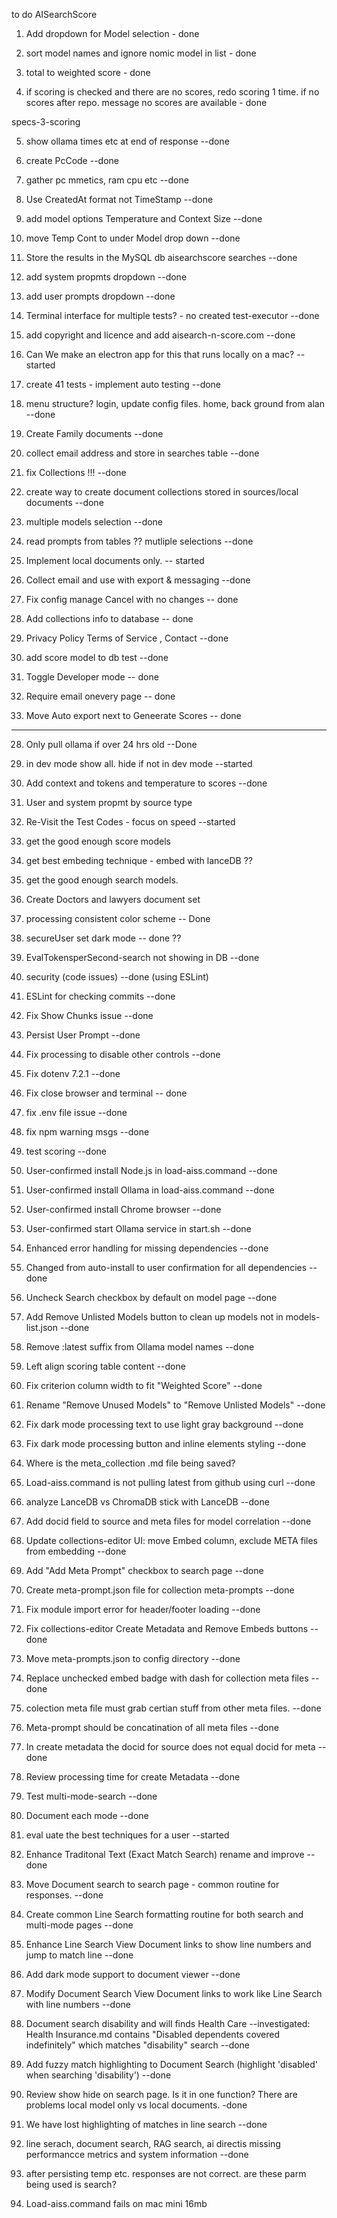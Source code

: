 to do AISearchScore

1. Add dropdown for Model selection - done

2. sort model names and ignore nomic model in list - done

3. total to weighted score - done

4. if scoring is checked and there are no scores, redo scoring 1 time. if no scores after repo. message no scores are available - done

specs-3-scoring

5. show ollama times etc at end of response  --done

6. create PcCode --done

7. gather pc mmetics, ram cpu etc --done

8. Use CreatedAt format not TimeStamp --done

9. add model options Temperature and Context Size --done

10. move Temp Cont to under Model drop down --done

11. Store the results in the MySQL db aisearchscore searches --done

12. add system propmts dropdown --done

13. add user prompts dropdown --done

14. Terminal interface for multiple tests? - no created test-executor  --done

15. add copyright and licence and add aisearch-n-score.com  --done

15. Can We make an electron app for this that runs locally on a mac? --started

16. create 41 tests - implement auto testing --done

17. menu structure?  login, update config files. home, back ground from alan --done

18. Create Family documents --done

19. collect email address and store in searches table --done

20. fix Collections !!!  --done

19.  create way to create document collections stored in sources/local documents 
--done 
20. multiple models selection --done

21. read prompts from tables ?? mutliple selections  --done

22. Implement local documents only. -- started

23. Collect email and use with export & messaging --done

24. Fix config manage Cancel with no changes -- done

25. Add collections info to database -- done

26. Privacy Policy Terms of Service , Contact --done

27. add score model to db test --done

28. Toggle Developer mode -- done

29. Require email onevery page -- done

30. Move Auto export next to Geneerate Scores -- done

--------------------------------
28. Only pull ollama if over 24 hrs old --Done

28. in dev mode show all. hide if not in dev mode --started

28. Add context and tokens and temperature to scores  --done

28. User and system propmt by source type

32. Re-Visit the Test Codes - focus on speed  --started

33. get the good enough score models

34. get best embeding technique - embed with lanceDB ??

36. get the good enough search models.

37. Create Doctors and lawyers document set

38. processing consistent color scheme -- Done 

39. secureUser  set dark mode -- done ??

40. EvalTokensperSecond-search not showing in DB  --done

41. security (code issues) --done (using ESLint)

69. ESLint for checking commits --done

42. Fix Show Chunks issue --done

43. Persist User Prompt  --done

44. Fix processing to disable other controls --done

45. Fix dotenv 7.2.1  --done

46. Fix close browser and terminal -- done

47. fix .env file issue --done

48. fix npm warning msgs  --done

49. test scoring --done

50. User-confirmed install Node.js in load-aiss.command --done

51. User-confirmed install Ollama in load-aiss.command --done

52. User-confirmed install Chrome browser --done

53. User-confirmed start Ollama service in start.sh --done

54. Enhanced error handling for missing dependencies --done

55. Changed from auto-install to user confirmation for all dependencies --done

56. Uncheck Search checkbox by default on model page --done

57. Add Remove Unlisted Models button to clean up models not in models-list.json --done

58. Remove :latest suffix from Ollama model names --done

59. Left align scoring table content --done

60. Fix criterion column width to fit "Weighted Score" --done

61. Rename "Remove Unused Models" to "Remove Unlisted Models" --done

62. Fix dark mode processing text to use light gray background --done

63. Fix dark mode processing button and inline elements styling --done

64. Where is the meta_collection .md file being saved?

67. Load-aiss.command is not pulling latest from github using curl --done

68. analyze LanceDB vs ChromaDB stick with LanceDB --done

70. Add docid field to source and meta files for model correlation --done

71. Update collections-editor UI: move Embed column, exclude META files from embedding --done

72. Add "Add Meta Prompt" checkbox to search page --done

73. Create meta-prompt.json file for collection meta-prompts --done

74. Fix module import error for header/footer loading --done

75. Fix collections-editor Create Metadata and Remove Embeds buttons --done

76. Move meta-prompts.json to config directory --done

77. Replace unchecked embed badge with dash for collection meta files --done

78. colection meta file must grab certian stuff from other meta files. --done

79. Meta-prompt should be concatination of all meta files --done

80. In create metadata the docid for source does not equal docid for meta --done 

81. Review processing time for create Metadata  --done

82. Test multi-mode-search --done

83. Document each mode  --done

83. eval uate the best techniques for a user  --started

84. Enhance Traditonal Text (Exact Match Search) rename and improve  --done

85. Move Document search to search page - common routine for responses. --done 

86. Create common Line Search formatting routine for both search and multi-mode pages --done

87. Enhance Line Search View Document links to show line numbers and jump to match line --done

88. Add dark mode support to document viewer --done

89. Modify Document Search View Document links to work like Line Search with line numbers --done

91. Document search disability and will finds Health Care --investigated: Health Insurance.md contains "Disabled dependents covered indefinitely" which matches "disability" search  --done

92. Add fuzzy match highlighting to Document Search (highlight 'disabled' when searching 'disability') --done

93. Review show hide on search page. Is it in one function? There are problems local model only vs local documents.  -done

94. We have lost highlighting of matches in line search --done

95. line serach, document search, RAG search, ai directis missing performancce metrics and system information --done

96. after persisting temp etc. responses are not correct. are these parm being used is search?

97. Load-aiss.command fails on mac mini 16mb








